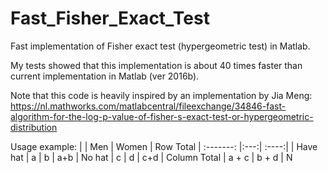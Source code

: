 # Fast_Fisher_Exact_Test
Fast implementation of Fisher exact test (hypergeometric test) in Matlab.

My tests showed that this implementation is about 40 times faster than current implementation in Matlab (ver 2016b).

Note that this code is heavily inspired by an implementation by Jia Meng: 
https://nl.mathworks.com/matlabcentral/fileexchange/34846-fast-algorithm-for-the-log-p-value-of-fisher-s-exact-test-or-hypergeometric-distribution

Usage example:
|              | Men | Women | Row Total
| :-------:    |:---:| :----:|
| Have hat     |  a  |   b   | a+b
| No hat       |  c  |   d   | c+d
| Column Total | a + c | b + d | N
